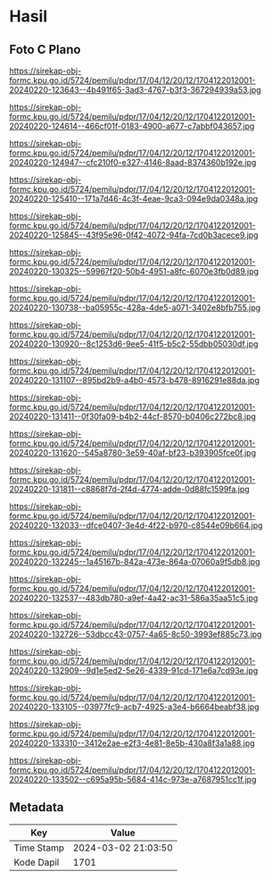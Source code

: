 # Hasil

## Foto C Plano

https://sirekap-obj-formc.kpu.go.id/5724/pemilu/pdpr/17/04/12/20/12/1704122012001-20240220-123643--4b491f65-3ad3-4767-b3f3-367294939a53.jpg

https://sirekap-obj-formc.kpu.go.id/5724/pemilu/pdpr/17/04/12/20/12/1704122012001-20240220-124614--466cf01f-0183-4900-a677-c7abbf043657.jpg

https://sirekap-obj-formc.kpu.go.id/5724/pemilu/pdpr/17/04/12/20/12/1704122012001-20240220-124947--cfc210f0-e327-4146-8aad-8374360b192e.jpg

https://sirekap-obj-formc.kpu.go.id/5724/pemilu/pdpr/17/04/12/20/12/1704122012001-20240220-125410--171a7d46-4c3f-4eae-9ca3-094e9da0348a.jpg

https://sirekap-obj-formc.kpu.go.id/5724/pemilu/pdpr/17/04/12/20/12/1704122012001-20240220-125845--43f95e96-0f42-4072-94fa-7cd0b3acece9.jpg

https://sirekap-obj-formc.kpu.go.id/5724/pemilu/pdpr/17/04/12/20/12/1704122012001-20240220-130325--59967f20-50b4-4951-a8fc-6070e3fb0d89.jpg

https://sirekap-obj-formc.kpu.go.id/5724/pemilu/pdpr/17/04/12/20/12/1704122012001-20240220-130738--ba05955c-428a-4de5-a071-3402e8bfb755.jpg

https://sirekap-obj-formc.kpu.go.id/5724/pemilu/pdpr/17/04/12/20/12/1704122012001-20240220-130920--8c1253d6-9ee5-41f5-b5c2-55dbb05030df.jpg

https://sirekap-obj-formc.kpu.go.id/5724/pemilu/pdpr/17/04/12/20/12/1704122012001-20240220-131107--895bd2b9-a4b0-4573-b478-8916291e88da.jpg

https://sirekap-obj-formc.kpu.go.id/5724/pemilu/pdpr/17/04/12/20/12/1704122012001-20240220-131411--0f30fa09-b4b2-44cf-8570-b0406c272bc8.jpg

https://sirekap-obj-formc.kpu.go.id/5724/pemilu/pdpr/17/04/12/20/12/1704122012001-20240220-131620--545a8780-3e59-40af-bf23-b393905fce0f.jpg

https://sirekap-obj-formc.kpu.go.id/5724/pemilu/pdpr/17/04/12/20/12/1704122012001-20240220-131811--c8868f7d-2f4d-4774-adde-0d88fc1599fa.jpg

https://sirekap-obj-formc.kpu.go.id/5724/pemilu/pdpr/17/04/12/20/12/1704122012001-20240220-132033--dfce0407-3e4d-4f22-b970-c8544e09b664.jpg

https://sirekap-obj-formc.kpu.go.id/5724/pemilu/pdpr/17/04/12/20/12/1704122012001-20240220-132245--1a45167b-842a-473e-864a-07060a9f5db8.jpg

https://sirekap-obj-formc.kpu.go.id/5724/pemilu/pdpr/17/04/12/20/12/1704122012001-20240220-132537--483db780-a9ef-4a42-ac31-586a35aa51c5.jpg

https://sirekap-obj-formc.kpu.go.id/5724/pemilu/pdpr/17/04/12/20/12/1704122012001-20240220-132726--53dbcc43-0757-4a65-8c50-3993ef885c73.jpg

https://sirekap-obj-formc.kpu.go.id/5724/pemilu/pdpr/17/04/12/20/12/1704122012001-20240220-132909--9d1e5ed2-5e26-4339-91cd-171e6a7cd93e.jpg

https://sirekap-obj-formc.kpu.go.id/5724/pemilu/pdpr/17/04/12/20/12/1704122012001-20240220-133105--03977fc9-acb7-4925-a3e4-b6664beabf38.jpg

https://sirekap-obj-formc.kpu.go.id/5724/pemilu/pdpr/17/04/12/20/12/1704122012001-20240220-133310--3412e2ae-e2f3-4e81-8e5b-430a8f3a1a88.jpg

https://sirekap-obj-formc.kpu.go.id/5724/pemilu/pdpr/17/04/12/20/12/1704122012001-20240220-133502--c695a95b-5684-414c-973e-a7687951cc1f.jpg


## Metadata

| Key        | Value               |
| ---------- | ------------------- |
| Time Stamp | 2024-03-02 21:03:50 |
| Kode Dapil | 1701                |



